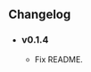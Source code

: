 ## Changelog

<!-- Version start @@ {"version": "v0.5", "release": "Auto Release", "shouldCreateRelease": "true"} -->

- ### v0.1.4

  - Fix README.
  <!-- Version end -->